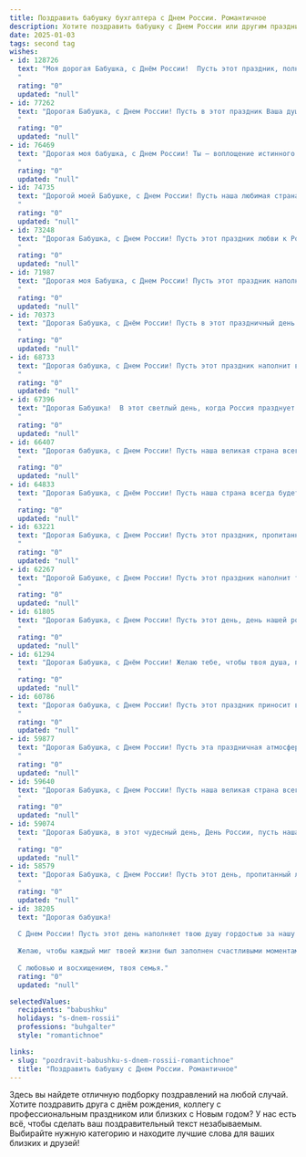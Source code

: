 ```yaml
---
title: Поздравить бабушку бухгалтера с Днем России. Романтичное
description: Хотите поздравить бабушку с Днем России или другим праздником? Наш ИИ создаст незабываемое поздравление, а вы обязательно выделитесь среди других.  
date: 2025-01-03
tags: second tag
wishes:
- id: 128726
  text: "Моя дорогая Бабушка, с Днём России!  Пусть этот праздник, полный гордости за нашу Родину, станет для тебя таким же светлым и тёплым, как твоя любовь и забота.  Твоя преданность семье, твоё трудолюбие, как бухгалтера, – всё это олицетворяет собой силу и стабильность нашей страны.  Пусть в твоём сердце всегда царит мир и счастье, а жизнь будет наполнена радостью и любовью, как прекрасные русские поля летом.  Целую тебя крепко!
  "
  rating: "0"
  updated: "null"
- id: 77262
  text: "Дорогая Бабушка, с Днем России! Пусть в этот праздник Ваша душа, светлая, как летнее небо, наполнится радостью и гордостью за нашу великую страну.  Пусть  в Вашей жизни, подобно верной бухгалтерской отчетности, всегда царят порядок, процветание и любовь.
  "
  rating: "0"
  updated: "null"
- id: 76469
  text: "Дорогая моя бабушка, с Днем России! Ты – воплощение истинного патриотизма, стойкости и любви к нашей Родине. Твой труд бухгалтера, всегда точный и щепетильный, как и твоя душа,  – это кирпичик, который ты  ложишь  в фундамент нашей великой страны. Пусть этот день принесет тебе мир, радость и любовь!
  "
  rating: "0"
  updated: "null"
- id: 74735
  text: "Дорогой моей Бабушке, с Днем России! Пусть наша любимая страна процветает, а в твоей жизни всегда царят мир, любовь и процветание. Ты – настоящий пример для нас всех, и я горжусь, что ты – моя бабушка! Твое трудолюбие и талант бухгалтера всегда служили общему благу, а твоя мудрость и доброта – настоящая сила.
  "
  rating: "0"
  updated: "null"
- id: 73248
  text: "Дорогая Бабушка, с Днем России! Пусть этот праздник любви к Родине принесет тебе светлые воспоминания,  теплоту родных сердец и улыбки друзей.  Твой  праздник -  это еще и  день   твоего профессионального  триумфа  , день  Бухгалтера!  Пусть  твои  точные  расчеты  и  непоколебимая  дисциплина  всегда  приносят  успех  и  благополучие!  Будь  счастлива  и  здорова!
  "
  rating: "0"
  updated: "null"
- id: 71987
  text: "Дорогая моя Бабушка, с Днем России! Пусть этот праздник наполнит твою жизнь теплом и светом, как солнечные лучи, которые ты любишь наблюдать из окна.  Несмотря на то, что твоя профессия бухгалтера требует точности и внимания к деталям, твоя душа всегда остаётся романтичной, как те песни, которые ты так любишь петь. С праздником, родная!
  "
  rating: "0"
  updated: "null"
- id: 70373
  text: "Дорогая Бабушка, с Днём России! Пусть в этот праздничный день небо над нашей страной будет чистым и ясным, а душа наполнится гордостью за нашу Родину. Пусть в вашем сердце всегда царит любовь и мир, как в вашей профессии - баланс и порядок. С любовью, ваш(а) внук(чка).
  "
  rating: "0"
  updated: "null"
- id: 68733
  text: "Дорогая бабушка, с Днем России! Пусть этот праздник наполнит вашу жизнь теплом и радостью, как ваша профессия бухгалтера наполняет мир гармонией и порядком. Пусть каждый день приносит вам новые маленькие радости, как цветущие сады, а ваша любовь к Родине сияет яркой звездой на небосклоне!
  "
  rating: "0"
  updated: "null"
- id: 67396
  text: "Дорогая Бабушка!  В этот светлый день, когда Россия празднует свою свободу, я спешу поздравить тебя с Днём России! Ты, как никто другой, знаешь цену  упорному труду,  ты – замечательный бухгалтер,  который  с любовью и заботой  ведет наш дом. Пусть  твои золотые руки  никогда  не устают, а сердце  радуется  каждому  новому дню!
  "
  rating: "0"
  updated: "null"
- id: 66407
  text: "Дорогая бабушка, с Днем России! Пусть наша великая страна всегда сияет яркими красками, а твоя душа  -  теплотой и  радостью.  Ты -  настоящая хранительница очага,  и  твоя  преданность  своей  работе  бухгалтера  заслуживает  самого  глубокого  уважения.  Счастья  тебе,  любимая  бабушка, и  всегда  светлого  неба над  головой!
  "
  rating: "0"
  updated: "null"
- id: 64833
  text: "Дорогая Бабушка, с Днём России! Пусть наша страна всегда будет сильной, процветающей и красивой, как ты.  В этот праздничный день хочется пожелать тебе здоровья, радости и всего самого доброго, ведь ты как никто другой знаешь цену мирной жизни и настоящему патриотизму. Желаю, чтобы твоя душа всегда пела от любви к Родине, а улыбка была яркой, как рассвет над русским полем!
  "
  rating: "0"
  updated: "null"
- id: 63221
  text: "Дорогая Бабушка, с Днем России! Пусть этот праздник, пропитанный духом нашей великой страны, принесет тебе  радость, мир и любовь. Твой талант, как настоящего бухгалтера,  - это не только цифры, но и творческий подход, который сделал тебя  уникальной и неповторимой. Спасибо тебе за все твои старания,  за твои теплые руки, за твою любовь.
  "
  rating: "0"
  updated: "null"
- id: 62267
  text: "Дорогой Бабушке, с Днем России! Пусть этот праздник наполнит твою жизнь яркими красками, как летняя поляна, а твоя душа будет так же светла и чиста, как родная земля. Спасибо за твою преданность, любовь и мудрость! Процветания тебе и радости!
  "
  rating: "0"
  updated: "null"
- id: 61805
  text: "Дорогая Бабушка, с Днем России! Пусть этот день, день нашей родины, будет наполнен любовью, теплом и радостью, как ваш талант бухгалтера всегда приносил свет и порядок в нашу жизнь.
  "
  rating: "0"
  updated: "null"
- id: 61294
  text: "Дорогая Бабушка, с Днём России! Желаю тебе, чтобы твоя душа, подобно нашей великой стране, всегда оставалась светлой, сильной и неутомимой. Пусть твоя работа бухгалтера приносит тебе радость и удовлетворение.  С праздником!
  "
  rating: "0"
  updated: "null"
- id: 60786
  text: "Дорогая бабушка, с Днем России! Пусть этот праздник приносит в твою жизнь светлую радость, как весеннее утро, и искреннюю любовь, как летний день. Ты -  настоящий символ нашей великой страны, хранящая традиции и ценности, подобно верному бухгалтеру, с душой вкладывающаяся в каждое число и каждый расчет.
  "
  rating: "0"
  updated: "null"
- id: 59877
  text: "Дорогая Бабушка, с Днем России! Пусть эта праздничная атмосфера наполнит тебя душевным теплом, а  любовь к Родине - неиссякаемой силой. Пусть твоя жизнь, подобно строгим, но справедливым бухгалтерским отчетам, будет полной гармонии и процветания!
  "
  rating: "0"
  updated: "null"
- id: 59640
  text: "Дорогая Бабушка, с Днем России! Пусть наша великая страна всегда сияет яркими красками счастья и любви, а наша бухгалтерия – это песня процветания и благополучия!
  "
  rating: "0"
  updated: "null"
- id: 59074
  text: "Дорогая Бабушка, в этот чудесный день, День России, пусть наша Родина наполнит тебя своей силой и красотой, а твоя душа - радостью и покоем. Как бухгалтер ты всегда  держала под контролем свой мир, а теперь пусть он  тебе дарит только  светлые  и счастливые моменты!
  "
  rating: "0"
  updated: "null"
- id: 58579
  text: "Дорогая Бабушка, с Днем России! Пусть этот день, пропитанный любовью к нашей Родине, станет для тебя таким же светлым и теплым, как твои руки, которые всегда так умело ведут бухгалтерский учет и создают уют в нашем доме. Желаю тебе крепкого здоровья, мирного неба над головой и бесконечной радости от каждого прожитого дня!
  "
  rating: "0"
  updated: "null"
- id: 38205
  text: "Дорогая бабушка!
  
  С Днем России! Пусть этот день наполняет твою душу гордостью за нашу Родину, а сердце — теплом и радостью. Ты, как опытный бухгалтер, всегда знаешь, как правильно расставить акценты в жизни, точно балансируя между заботой о близких и искренней любовью к своей стране.
  
  Желаю, чтобы каждый миг твоей жизни был заполнен счастливыми моментами, как отчет — правильными цифрами. Пусть твой дом будет окружен радостью, как наша Родина — процветанием и миром.
  
  С любовью и восхищением, твоя семья."
  rating: "0"
  updated: "null"

selectedValues:
  recipients: "babushku"
  holidays: "s-dnem-rossii"
  professions: "buhgalter"
  style: "romantichnoe"

links:
- slug: "pozdravit-babushku-s-dnem-rossii-romantichnoe"
  title: "Поздравить бабушку с Днем России. Романтичное"
---
```


Здесь вы найдете отличную подборку поздравлений на любой случай.
Хотите поздравить друга с днём рождения, коллегу с профессиональным праздником или близких с Новым годом? У нас есть всё, чтобы сделать ваш поздравительный текст незабываемым. Выбирайте нужную категорию и находите лучшие слова для ваших близких и друзей!
